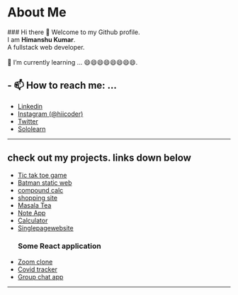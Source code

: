 <h1>About Me</h1>
### Hi there 👋
Welcome to my Github profile.<br>
I am <strong>Himanshu Kumar</strong>.<br>
A fullstack web developer.<br>
<br>
🌱 I’m currently learning ... 😄😄😄😄😄😄😄😄.
<h2>- 📫 How to reach me: ...</h2>
<ul>
  <li><a href="https://www.linkedin.com/in/himanshukr1320/">Linkedin</a></li>
  <li><a href="https://www.instagram.com/hiicoder/">Instagram (@hiicoder)</a></li>
   <li><a href="https://twitter.com/hiicoder">Twitter</a></li>
  <li><a href="https://www.sololearn.com/Profile/18825934">Sololearn</a></li>
</ul>
<hr>
<h2>check out my projects. links down below</h2> 
<ul>
  <li><a href="https://hiicoder.github.io/tik-tak-toe/">Tic tak toe game</a></li>
  <li><a href="https://hiicoder.github.io/batman.git.io/">Batman static web</a></li>
  <li><a href="https://hiicoder.github.io/compondcalc/calculator.html">compound calc</a></li>
  <li><a href="https://hiicoder.github.io/sohppin/index.html">shopping site</a></li>
  <li><a href="https://hiicoder.github.io/tea/Assignment6.html">Masala Tea</a></li>
  <li><a href="https://hiicoder.github.io/learn/project.html">Note App</a></li>
  <li><a href="https://hiicoder.github.io/learn/calc.html">Calculator</a></li>
  <li><a href="https://hiicoder.github.io/singlepageweb/">Singlepagewebsite</a></li>
 <h3>Some React application</h3>
  <li><a href="https://hizoomer.herokuapp.com/">Zoom clone</a></li>
  <li><a href="https://covid-virus.herokuapp.com">Covid tracker</a></li>
  <li><a href="https://hiichat.herokuapp.com/">Group chat app</a></li>
</ul>
<hr>
 
<!--
**hiiSunny/hiiSunny** is a ✨ _special_ ✨ repository because its `README.md` (this file) appears on your GitHub profile.

Here are some ideas to get you started:

- 🔭 I’m currently working on ...
- 🌱 I’m currently learning ...
- 👯 I’m looking to collaborate on ...
- 🤔 I’m looking for help with ...
- 💬 Ask me about ...
- 📫 How to reach me: ...
- 😄 Pronouns: ...
- ⚡ Fun fact: ...
-->
